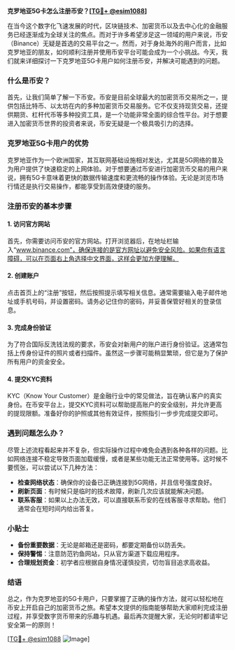 **克罗地亚5G卡怎么注册币安？[[TG💪+ @esim1088](https://t.me/s/esim1088)]**

在当今这个数字化飞速发展的时代，区块链技术、加密货币以及去中心化的金融服务已经逐渐成为全球关注的焦点。而对于许多希望涉足这一领域的用户来说，币安（Binance）无疑是首选的交易平台之一。然而，对于身处海外的用户而言，比如克罗地亚的朋友，如何顺利注册并使用币安平台可能会成为一个小挑战。今天，我们就来详细探讨一下克罗地亚5G卡用户如何注册币安，并解决可能遇到的问题。

### 什么是币安？

首先，让我们简单了解一下币安。币安是目前全球最大的加密货币交易所之一，提供包括比特币、以太坊在内的多种加密货币交易服务。它不仅支持现货交易，还提供期货、杠杆代币等多种投资工具，是一个功能非常全面的综合性平台。对于想要进入加密货币世界的投资者来说，币安无疑是一个极具吸引力的选择。

### 克罗地亚5G卡用户的优势

克罗地亚作为一个欧洲国家，其互联网基础设施相对发达，尤其是5G网络的普及为用户提供了快速稳定的上网体验。对于想要通过币安进行加密货币交易的用户来说，拥有5G卡意味着更快的数据传输速度和更流畅的操作体验。无论是浏览市场行情还是执行交易操作，都能享受到高效便捷的服务。

### 注册币安的基本步骤

#### 1. 访问官方网站

首先，你需要访问币安的官方网站。打开浏览器后，在地址栏输入“www.binance.com”，确保连接的是官方网址以避免安全风险。如果你有语言障碍，可以在页面右上角选择中文界面，这样会更加方便理解。

#### 2. 创建账户

点击首页上的“注册”按钮，然后按照提示填写相关信息。通常需要输入电子邮件地址或手机号码，并设置密码。请务必记住你的密码，并妥善保管好相关的登录信息。

#### 3. 完成身份验证

为了符合国际反洗钱法规的要求，币安会对新用户的账户进行身份验证。这通常包括上传身份证件的照片或者扫描件。虽然这一步骤可能稍显繁琐，但它是为了保护所有用户的资金安全。

#### 4. 提交KYC资料

KYC（Know Your Customer）是金融行业中的常见做法，旨在确认客户的真实身份。在币安平台上，提交KYC资料可以帮助提高账户的安全级别，并允许更高的提现限额。准备好你的护照或其他有效证件，按照指引一步步完成提交即可。

### 遇到问题怎么办？

尽管上述流程看起来并不复杂，但实际操作过程中难免会遇到各种各样的问题。比如网络连接不稳定导致页面加载缓慢，或者是某些功能无法正常使用等。这时候不要慌张，可以尝试以下几种方法：

- **检查网络状态**：确保你的设备已正确连接到5G网络，并且信号强度良好。
- **刷新页面**：有时候只是临时的技术故障，刷新几次应该就能解决问题。
- **联系客服**：如果以上办法无效，可以直接联系币安的在线客服寻求帮助。他们通常会在短时间内给出答复。

### 小贴士

- **备份重要数据**：无论是邮箱还是密码，都要定期备份以防丢失。
- **保持警惕**：注意防范钓鱼网站，只从官方渠道下载应用程序。
- **合理规划资金**：初学者应根据自身情况谨慎投资，切勿盲目追求高收益。

### 结语

总之，作为克罗地亚的5G卡用户，只要掌握了正确的操作方法，就可以轻松地在币安上开启自己的加密货币之旅。希望本文提供的指南能够帮助大家顺利完成注册过程，并享受数字货币带来的乐趣与机遇。最后再次提醒大家，无论何时都请牢记安全第一的原则！

[[TG💪+ @esim1088](https://t.me/s/esim1088) ![Image](https://i.postimg.cc/4NQfJmqS/Snipaste-2025-05-13-00-14-12.png)]